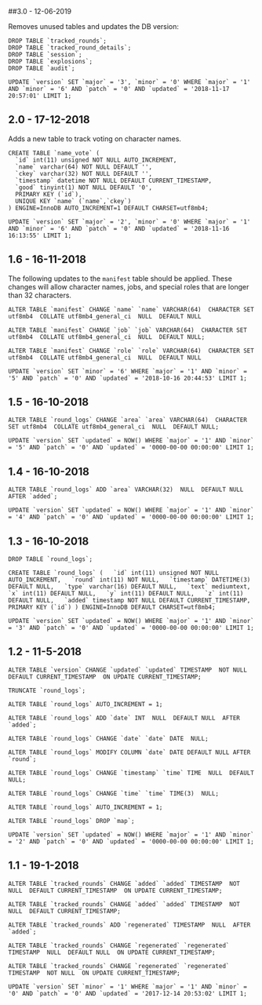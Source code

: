 ##3.0 - 12-06-2019

Removes unused tables and updates the DB version: 

```
DROP TABLE `tracked_rounds`;
DROP TABLE `tracked_round_details`;
DROP TABLE `session`;
DROP TABLE `explosions`;
DROP TABLE `audit`;
```

```
UPDATE `version` SET `major` = '3', `minor` = '0' WHERE `major` = '1' AND `minor` = '6' AND `patch` = '0' AND `updated` = '2018-11-17 20:57:01' LIMIT 1;
```


## 2.0 - 17-12-2018
Adds a new table to track voting on character names.

```
CREATE TABLE `name_vote` (
  `id` int(11) unsigned NOT NULL AUTO_INCREMENT,
  `name` varchar(64) NOT NULL DEFAULT '',
  `ckey` varchar(32) NOT NULL DEFAULT '',
  `timestamp` datetime NOT NULL DEFAULT CURRENT_TIMESTAMP,
  `good` tinyint(1) NOT NULL DEFAULT '0',
  PRIMARY KEY (`id`),
  UNIQUE KEY `name` (`name`,`ckey`)
) ENGINE=InnoDB AUTO_INCREMENT=1 DEFAULT CHARSET=utf8mb4;
```


```
UPDATE `version` SET `major` = '2', `minor` = '0' WHERE `major` = '1' AND `minor` = '6' AND `patch` = '0' AND `updated` = '2018-11-16 16:13:55' LIMIT 1;
```


## 1.6 - 16-11-2018
The following updates to the `manifest` table should be applied. These changes will allow character names, jobs, and special roles that are longer than 32 characters.

```
ALTER TABLE `manifest` CHANGE `name` `name` VARCHAR(64)  CHARACTER SET utf8mb4  COLLATE utf8mb4_general_ci  NULL  DEFAULT NULL
```

```
ALTER TABLE `manifest` CHANGE `job` `job` VARCHAR(64)  CHARACTER SET utf8mb4  COLLATE utf8mb4_general_ci  NULL  DEFAULT NULL;
```

```
ALTER TABLE `manifest` CHANGE `role` `role` VARCHAR(64)  CHARACTER SET utf8mb4  COLLATE utf8mb4_general_ci  NULL  DEFAULT NULL
```


```
UPDATE `version` SET `minor` = '6' WHERE `major` = '1' AND `minor` = '5' AND `patch` = '0' AND `updated` = '2018-10-16 20:44:53' LIMIT 1;
```


## 1.5 - 16-10-2018

```
ALTER TABLE `round_logs` CHANGE `area` `area` VARCHAR(64)  CHARACTER SET utf8mb4  COLLATE utf8mb4_general_ci  NULL  DEFAULT NULL;
```


```
UPDATE `version` SET `updated` = NOW() WHERE `major` = '1' AND `minor` = '5' AND `patch` = '0' AND `updated` = '0000-00-00 00:00:00' LIMIT 1;

```


## 1.4 - 16-10-2018

```
ALTER TABLE `round_logs` ADD `area` VARCHAR(32)  NULL  DEFAULT NULL  AFTER `added`;
```


```
UPDATE `version` SET `updated` = NOW() WHERE `major` = '1' AND `minor` = '4' AND `patch` = '0' AND `updated` = '0000-00-00 00:00:00' LIMIT 1;

```


## 1.3 - 16-10-2018
```
DROP TABLE `round_logs`;
```

```
CREATE TABLE `round_logs` (   `id` int(11) unsigned NOT NULL AUTO_INCREMENT,   `round` int(11) NOT NULL,   `timestamp` DATETIME(3) DEFAULT NULL,   `type` varchar(16) DEFAULT NULL,   `text` mediumtext,   `x` int(11) DEFAULT NULL,   `y` int(11) DEFAULT NULL,   `z` int(11) DEFAULT NULL,   `added` timestamp NOT NULL DEFAULT CURRENT_TIMESTAMP,   PRIMARY KEY (`id`) ) ENGINE=InnoDB DEFAULT CHARSET=utf8mb4;
```



```
UPDATE `version` SET `updated` = NOW() WHERE `major` = '1' AND `minor` = '3' AND `patch` = '0' AND `updated` = '0000-00-00 00:00:00' LIMIT 1;
```


## 1.2 - 11-5-2018

```
ALTER TABLE `version` CHANGE `updated` `updated` TIMESTAMP  NOT NULL  DEFAULT CURRENT_TIMESTAMP  ON UPDATE CURRENT_TIMESTAMP;
```


```
TRUNCATE `round_logs`;
```
  

```
ALTER TABLE `round_logs` AUTO_INCREMENT = 1;
```



```
ALTER TABLE `round_logs` ADD `date` INT  NULL  DEFAULT NULL  AFTER `added`;
```
  

```
ALTER TABLE `round_logs` CHANGE `date` `date` DATE  NULL;
```
  

```
ALTER TABLE `round_logs` MODIFY COLUMN `date` DATE DEFAULT NULL AFTER `round`;
```
  

```
ALTER TABLE `round_logs` CHANGE `timestamp` `time` TIME  NULL  DEFAULT NULL;
```
  

```
ALTER TABLE `round_logs` CHANGE `time` `time` TIME(3)  NULL;
```
  

```
ALTER TABLE `round_logs` AUTO_INCREMENT = 1;
```
  

```
ALTER TABLE `round_logs` DROP `map`;
```


```
UPDATE `version` SET `updated` = NOW() WHERE `major` = '1' AND `minor` = '2' AND `patch` = '0' AND `updated` = '0000-00-00 00:00:00' LIMIT 1;
```



## 1.1 - 19-1-2018
```
ALTER TABLE `tracked_rounds` CHANGE `added` `added` TIMESTAMP  NOT NULL  DEFAULT CURRENT_TIMESTAMP  ON UPDATE CURRENT_TIMESTAMP;
```



```
ALTER TABLE `tracked_rounds` CHANGE `added` `added` TIMESTAMP  NOT NULL  DEFAULT CURRENT_TIMESTAMP;
```



```
ALTER TABLE `tracked_rounds` ADD `regenerated` TIMESTAMP  NULL  AFTER `added`;
```



```
ALTER TABLE `tracked_rounds` CHANGE `regenerated` `regenerated` TIMESTAMP  NULL  DEFAULT NULL  ON UPDATE CURRENT_TIMESTAMP;
```



```
ALTER TABLE `tracked_rounds` CHANGE `regenerated` `regenerated` TIMESTAMP  NOT NULL  ON UPDATE CURRENT_TIMESTAMP;
```



```
UPDATE `version` SET `minor` = '1' WHERE `major` = '1' AND `minor` = '0' AND `patch` = '0' AND `updated` = '2017-12-14 20:53:02' LIMIT 1;
```


